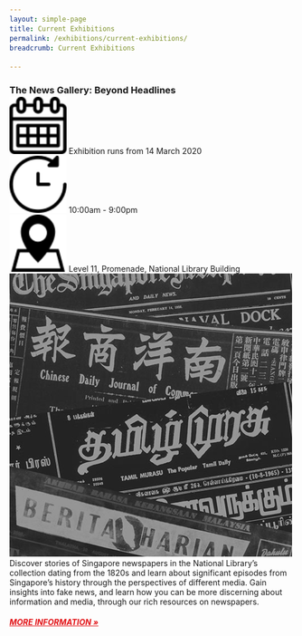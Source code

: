 ```yaml
---
layout: simple-page
title: Current Exhibitions
permalink: /exhibitions/current-exhibitions/
breadcrumb: Current Exhibitions

---
```


<section class="sgds-section">
<div class="sgds-container">
    <div class="row" style="margin-bottom: -1em;">
        <div class="col is-12">
            <h3>The News Gallery: Beyond Headlines</h3>
        </div>
    </div>
    <div class="row" style="margin-bottom: -1em;">
        <div class="col is-two-thirds is-small">
            <div class="row is-multiline">
                <img src="/images/calendar.png" alt="Calendar date" width="20%" height="20%"> Exhibition runs from 14 March 2020
            </div>
            <div class="row is-multiline">
                <img src="/images/watch.png" alt="Time" width="20%" height="20%"> 10:00am - 9:00pm
            </div>
            <div class="row is-multiline">
                <img src="/images/pin.png" alt="Location" width="20%" height="20%"> Level 11, Promenade, National Library Building
            </div>
        </div>
        <div class="col is-small">
            <a href="/exhibitions/current-exhibitions/newsgallery/"><img src="/images/event-images/newsgallery/news-gallery-thumbnail.jpg" alt="The News Gallery: Beyond Headlines"></a>
        </div>
    </div>
    <div class="row is-multiline">
        <div class="col is-12">
            <p>Discover stories of Singapore newspapers in the National Library’s collection dating from the 1820s and learn about significant episodes from Singapore’s history through the perspectives of different media. Gain insights into fake news, and learn how you can be more discerning about information and media, through our rich resources on newspapers.
            </p>
            <a href="/exhibitions/current-exhibitions/newsgallery/" style="color:#E21216;"><h5>MORE INFORMATION &#187;</h5></a>
        </div>
    </div>
</div>
</section>


            

